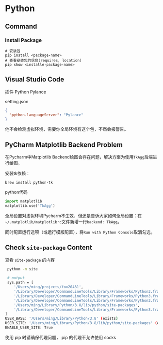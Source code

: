# Python

## Command

### Install Package

```
# 安装包
pip install <package-name>
# 查看安装包的信息(requires, location)
pip show <installe-package-name>
```

## Visual Studio Code

插件 Python Pylance

setting.json

```json
{
  "python.languageServer": "Pylance"
}
```

他不会检测虚拟环境，需要你全局环境有这个包，不然会报警告。

## PyCharm Matplotlib Backend Problem

在Pycharm中Matplotlib Backend绘图会存在问题，解决方案为使用`TkAgg`后端进行绘图。

安装tk依赖：

```shell
brew install python-tk
```

python代码

```python
import matplotlib
matplotlib.use('TkAgg')
```

全局设置对虚拟环境Pycharm不生效，但还是告诉大家如何全局设置：在`~/.matplotlib/matplotlibrc`文件新增一行`backend: TkAgg`。

同时配置运行选项（或运行模版配置），将`Run with Python Console`取消勾选。

## Check `site-package` Content

查看 `site-package` 的内容

```sh
 python -m site
 
 # output
 sys.path = [
    '/Users/ming/projects/fox20431',
    '/Library/Developer/CommandLineTools/Library/Frameworks/Python3.framework/Versions/3.8/lib/python38.zip',
    '/Library/Developer/CommandLineTools/Library/Frameworks/Python3.framework/Versions/3.8/lib/python3.8',
    '/Library/Developer/CommandLineTools/Library/Frameworks/Python3.framework/Versions/3.8/lib/python3.8/lib-dynload',
    '/Users/ming/Library/Python/3.8/lib/python/site-packages',
    '/Library/Developer/CommandLineTools/Library/Frameworks/Python3.framework/Versions/3.8/lib/python3.8/site-packages',
]
USER_BASE: '/Users/ming/Library/Python/3.8' (exists)
USER_SITE: '/Users/ming/Library/Python/3.8/lib/python/site-packages' (exists)
ENABLE_USER_SITE: True
```

使用 pip 时请确保代理问题， pip 的代理不允许使用 socks
